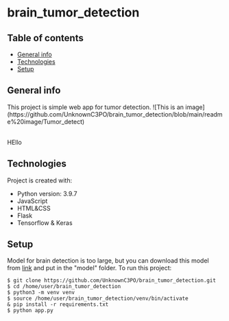 # brain_tumor_detection
## Table of contents
* [General info](#general-info)
* [Technologies](#technologies)
* [Setup](#setup)

## General info
<p>This project is simple web app for tumor detection.
![This is an image](https://github.com/UnknownC3PO/brain_tumor_detection/blob/main/readme%20image/Tumor_detect)
</p>
<br>
HEllo
	
## Technologies
Project is created with:
* Python version: 3.9.7
* JavaScript
* HTML&CSS
* Flask
* Tensorflow & Keras
	
## Setup
Model for brain detection is too large, but you can download this model from [link](https://www.dropbox.com/s/wj4op44hc20fszb/model_brain.h5?dl=0) and put in the "model" folder.
To run this project:

```
$ git clone https://github.com/UnknownC3PO/brain_tumor_detection.git
$ cd /home/user/brain_tumor_detection
$ python3 -m venv venv
$ source /home/user/brain_tumor_detection/venv/bin/activate
& pip install -r requirements.txt
$ python app.py
